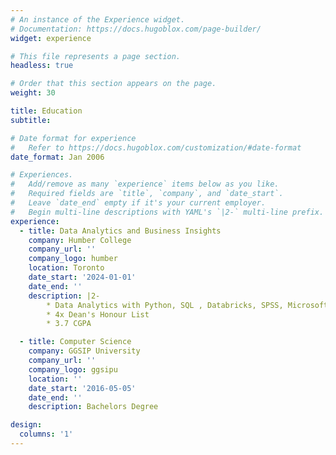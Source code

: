 ```yaml
---
# An instance of the Experience widget.
# Documentation: https://docs.hugoblox.com/page-builder/
widget: experience

# This file represents a page section.
headless: true

# Order that this section appears on the page.
weight: 30

title: Education
subtitle:

# Date format for experience
#   Refer to https://docs.hugoblox.com/customization/#date-format
date_format: Jan 2006

# Experiences.
#   Add/remove as many `experience` items below as you like.
#   Required fields are `title`, `company`, and `date_start`.
#   Leave `date_end` empty if it's your current employer.
#   Begin multi-line descriptions with YAML's `|2-` multi-line prefix.
experience:
  - title: Data Analytics and Business Insights
    company: Humber College
    company_url: ''
    company_logo: humber
    location: Toronto
    date_start: '2024-01-01'
    date_end: ''
    description: |2-
        * Data Analytics with Python, SQL , Databricks, SPSS, Microsoft SQL Server, Power BI
        * 4x Dean's Honour List
        * 3.7 CGPA

  - title: Computer Science
    company: GGSIP University
    company_url: ''
    company_logo: ggsipu
    location: ''
    date_start: '2016-05-05'
    date_end: ''
    description: Bachelors Degree

design:
  columns: '1'
---
```

